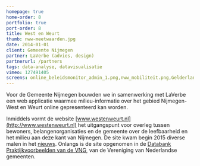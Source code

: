 ```yaml
---
homepage: true
home-order: 8
portfolio: true
port-order: 8
title: West en Weurt
thumb: nww-meetwaarden.jpg
date: 2014-01-01
client: Gemeente Nijmegen
partner: LaVerbe (advies, design)
partnerurl: /partners
tags: data-analyse, datavisualisatie
vimeo: 127491405
screens: online_beleidsmonitor_admin_1.png,nww_mobiliteit.png,Gelderlander_20_3_2015.png
---
```


Voor de Gemeente Nijmegen bouwden we in samenwerking met LaVerbe een web applicatie waarmee milieu-informatie over het gebied Nijmegen-West en Weurt online gepresenteerd kan worden.

Inmiddels vormt de website [www.westenweurt.nl](http://www.westenweurt.nl) het uitgangspunt voor overleg tussen bewoners, belangenorganisaties en de gemeente over de leefbaarheid en het milieu aan deze kant van Nijmegen. De site kwam begin 2015 diverse malen in het [nieuws](http://www.gelderlander.nl/uitgebreid-zoeken-1.3420172?search-quick=westenweurt.nl&timestamp=1456224015573&3fd1eedf9f66b63d76f33eadf2ab9c68=57b407756d6600231a27d4593348ef1c&6eebcaecc1a510d2008f079f9781fc37=). Onlangs is de site opgenomen in de [Databank Praktijkvoorbeelden van de VNG](https://praktijkvoorbeelden.vng.nl/databank/milieu/luchtkwaliteit/inzicht-in-de-milieukwaliteit.aspx?kws=west+weurt), van de Vereniging van Nederlandse gemeenten.
